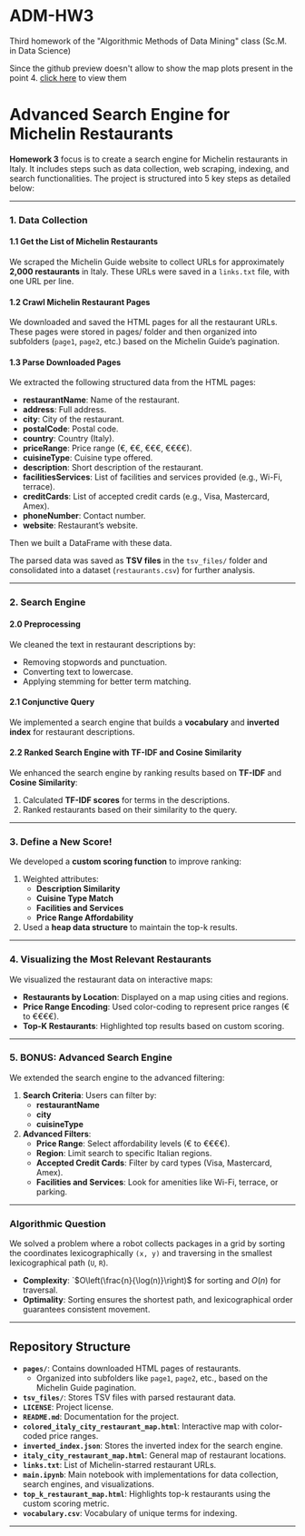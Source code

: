 # ADM-HW3
Third homework of the "Algorithmic Methods of Data Mining" class (Sc.M. in Data Science)

Since the github preview doesn't allow to show the map plots present in the point 4. [click here](https://nbviewer.org/github/federicolatt/ADM-HW3/blob/master/main.ipynb) to view them


# Advanced Search Engine for Michelin Restaurants

**Homework 3** focus is to create a search engine for Michelin restaurants in Italy.  It includes steps such as data collection, web scraping, indexing, and search functionalities. The project is structured into 5 key steps as detailed below:

---

### **1. Data Collection**
#### **1.1 Get the List of Michelin Restaurants**
We scraped the Michelin Guide website to collect URLs for approximately **2,000 restaurants** in Italy. These URLs were saved in a `links.txt` file, with one URL per line.

#### **1.2 Crawl Michelin Restaurant Pages**
We downloaded and saved the HTML pages for all the restaurant URLs. These pages were stored in pages/ folder and then organized into subfolders (`page1`, `page2`, etc.) based on the Michelin Guide’s pagination.

#### **1.3 Parse Downloaded Pages**
We extracted the following structured data from the HTML pages:
- **restaurantName**: Name of the restaurant.
- **address**: Full address.
- **city**: City of the restaurant.
- **postalCode**: Postal code.
- **country**: Country (Italy).
- **priceRange**: Price range (€, €€, €€€, €€€€).
- **cuisineType**: Cuisine type offered.
- **description**: Short description of the restaurant.
- **facilitiesServices**: List of facilities and services provided (e.g., Wi-Fi, terrace).
- **creditCards**: List of accepted credit cards (e.g., Visa, Mastercard, Amex).
- **phoneNumber**: Contact number.
- **website**: Restaurant’s website.

Then we built a DataFrame with these data.

The parsed data was saved as **TSV files** in the `tsv_files/` folder and consolidated into a dataset (`restaurants.csv`) for further analysis.

---

### **2. Search Engine**
#### **2.0 Preprocessing**
We cleaned the text in restaurant descriptions by:
- Removing stopwords and punctuation.
- Converting text to lowercase.
- Applying stemming for better term matching.

#### **2.1 Conjunctive Query**
We implemented a search engine that builds a **vocabulary** and **inverted index** for restaurant descriptions.
  
#### **2.2 Ranked Search Engine with TF-IDF and Cosine Similarity**
We enhanced the search engine by ranking results based on **TF-IDF** and **Cosine Similarity**:
1. Calculated **TF-IDF scores** for terms in the descriptions.
2. Ranked restaurants based on their similarity to the query.

---

### **3. Define a New Score!**
We developed a **custom scoring function** to improve ranking:
1. Weighted attributes:
   - **Description Similarity**
   - **Cuisine Type Match**
   - **Facilities and Services**
   - **Price Range Affordability**
2. Used a **heap data structure** to maintain the top-k results.

---

### **4. Visualizing the Most Relevant Restaurants**
We visualized the restaurant data on interactive maps:
- **Restaurants by Location**: Displayed on a map using cities and regions.
- **Price Range Encoding**: Used color-coding to represent price ranges (€ to €€€€).
- **Top-K Restaurants**: Highlighted top results based on custom scoring.

---

### **5. BONUS: Advanced Search Engine**
We extended the search engine to the advanced filtering:
1. **Search Criteria**: Users can filter by:
   - **restaurantName**
   - **city**
   - **cuisineType**
2. **Advanced Filters**:
   - **Price Range**: Select affordability levels (€ to €€€€).
   - **Region**: Limit search to specific Italian regions.
   - **Accepted Credit Cards**: Filter by card types (Visa, Mastercard, Amex).
   - **Facilities and Services**: Look for amenities like Wi-Fi, terrace, or parking.

---

### **Algorithmic Question**
We solved a problem where a robot collects packages in a grid by sorting the coordinates lexicographically `(x, y)` and traversing in the smallest lexicographical path (`U`, `R`).

- **Complexity**: `$O\left(\frac{n}{\log(n)}\right)$ for sorting and $O(n)$ for traversal.  
- **Optimality**: Sorting ensures the shortest path, and lexicographical order guarantees consistent movement.


---


## **Repository Structure**
- **`pages/`**: Contains downloaded HTML pages of restaurants.
   - Organized into subfolders like `page1`, `page2`, etc., based on the Michelin Guide pagination.
- **`tsv_files/`**: Stores TSV files with parsed restaurant data.
- **`LICENSE`**: Project license.
- **`README.md`**: Documentation for the project.
- **`colored_italy_city_restaurant_map.html`**: Interactive map with color-coded price ranges.
- **`inverted_index.json`**: Stores the inverted index for the search engine.
- **`italy_city_restaurant_map.html`**: General map of restaurant locations.
- **`links.txt`**: List of Michelin-starred restaurant URLs.
- **`main.ipynb`**: Main notebook with implementations for data collection, search engines, and visualizations.
- **`top_k_restaurant_map.html`**: Highlights top-k restaurants using the custom scoring metric.
- **`vocabulary.csv`**: Vocabulary of unique terms for indexing.

---
